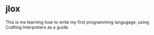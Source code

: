 # jlox

This is me learning how to write my first programming langugage, using Crafting Interpreters as a guide.
